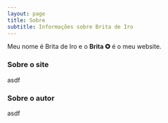 ```yaml
---
layout: page
title: Sobre
subtitle: Informações sobre Brita de Iro
---
```


Meu nome é Brita de Iro e o **Brita ✪** é o meu website.

### Sobre o site

asdf

### Sobre o autor

asdf
